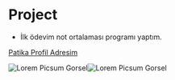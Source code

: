 # Project
* İlk ödevim not ortalaması programı yaptım.

[Patika Profil Adresim](https://app.patika.dev/shelker)

![Lorem Picsum Gorsel](https://cdn.sanity.io/images/9kdepi1d/production/65c832d202a503b15d99e628f4313782f3ef50db-300x62.png)![Lorem Picsum Gorsel]( https://patika-prod.s3.eu-central-1.amazonaws.com/staticFiles/patikaLogo.png)
